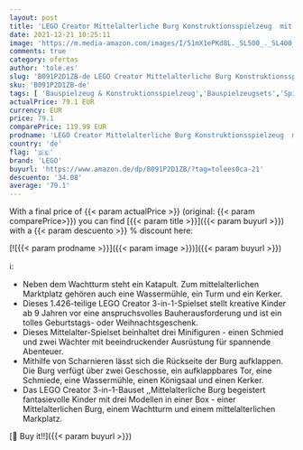 ```yaml
---
layout: post
title: 'LEGO Creator Mittelalterliche Burg Konstruktionsspielzeug  mit Drachen Figur'
date: 2021-12-21 10:25:11
image: 'https://m.media-amazon.com/images/I/51mX1ePKd8L._SL500_._SL400_.jpg'
comments: true
category: ofertas
author: 'tole.es'
slug: 'B091P2D1ZB-de LEGO Creator Mittelalterliche Burg Konstruktionsspielzeug...'
sku: 'B091P2D1ZB-de'
tags: [ 'Bauspielzeug & Konstruktionsspielzeug','Bauspielzeugsets','Spielzeug','lego', ]
actualPrice: 79.1 EUR
currency: EUR
price: 79.1
comparePrice: 119.99 EUR
prodname: 'LEGO Creator Mittelalterliche Burg Konstruktionsspielzeug  mit Drachen Figur'
country: 'de'
flag: '🇩🇪'
brand: 'LEGO'
buyurl: 'https://www.amazon.de/dp/B091P2D1ZB/?tag=tolees0ca-21'
descuento: '34.08'
average: '79.1'
---
```


With a final price of {{< param actualPrice >}} (original: {{< param comparePrice>}}) you can find [{{< param title >}}]({{< param buyurl >}}) with a  {{< param descuento >}} % discount here:

[![{{< param prodname >}}]({{< param image >}})]({{< param buyurl >}})

ℹ️:

- Neben dem Wachtturm steht ein Katapult. Zum mittelalterlichen Marktplatz gehören auch eine Wassermühle, ein Turm und ein Kerker.
- Dieses 1.426-teilige LEGO Creator 3-in-1-Spielset stellt kreative Kinder ab 9 Jahren vor eine anspruchsvolles Bauherausforderung und ist ein tolles Geburtstags- oder Weihnachtsgeschenk.
- Dieses Mittelalter-Spielset beinhaltet drei Minifiguren - einen Schmied und zwei Wächter mit beeindruckender Ausrüstung für spannende Abenteuer.
- Mithilfe von Scharnieren lässt sich die Rückseite der Burg aufklappen. Die Burg verfügt über zwei Geschosse, ein aufklappbares Tor, eine Schmiede, eine Wassermühle, einen Königsaal und einen Kerker.
- Das LEGO Creator 3-in-1-Bauset ,,Mittelalterliche Burg begeistert fantasievolle Kinder mit drei Modellen in einer Box - einer Mittelalterlichen Burg, einem Wachtturm und einem mittelalterlichen Markplatz.

[🛒 Buy it!!]({{< param buyurl >}})
